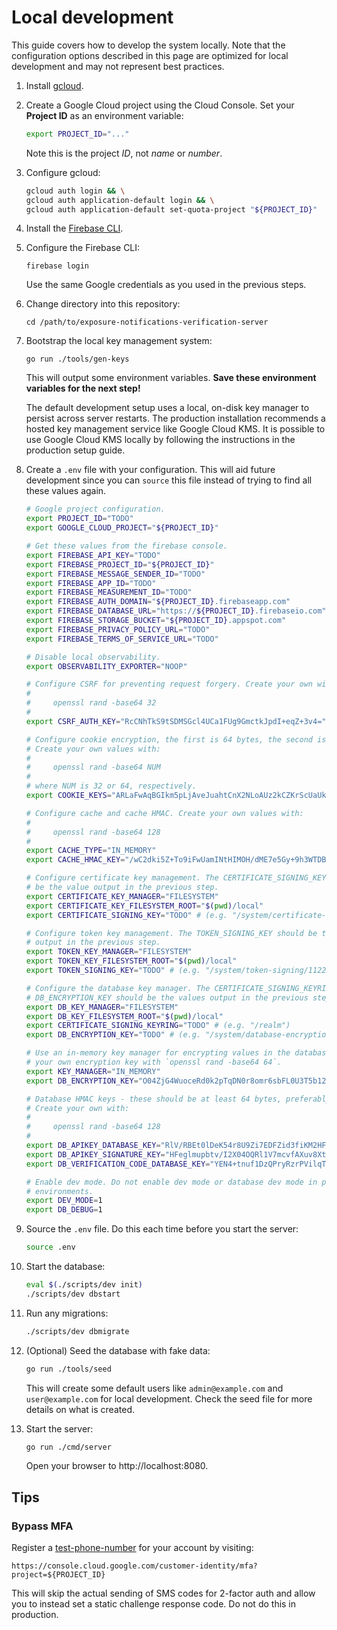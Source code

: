 # Local development

This guide covers how to develop the system locally. Note that the configuration
options described in this page are optimized for local development and may not
represent best practices.

1.  Install [gcloud](https://cloud.google.com/sdk).

1.  Create a Google Cloud project using the Cloud Console. Set your **Project
    ID** as an environment variable:

    ```sh
    export PROJECT_ID="..."
    ```

    Note this is the project _ID_, not _name_ or _number_.

1.  Configure gcloud:

    ```sh
    gcloud auth login && \
    gcloud auth application-default login && \
    gcloud auth application-default set-quota-project "${PROJECT_ID}"
    ```

1.  Install the [Firebase CLI](https://firebase.google.com/docs/cli).

1.  Configure the Firebase CLI:

    ```text
    firebase login
    ```

    Use the same Google credentials as you used in the previous steps.

1.  Change directory into this repository:

    ```text
    cd /path/to/exposure-notifications-verification-server
    ```

1.  Bootstrap the local key management system:

    ```text
    go run ./tools/gen-keys
    ```

    This will output some environment variables. **Save these environment
    variables for the next step!**

    The default development setup uses a local, on-disk key manager to persist
    across server restarts. The production installation recommends a hosted key
    management service like Google Cloud KMS. It is possible to use Google Cloud
    KMS locally by following the instructions in the production setup guide.

1.  Create a `.env` file with your configuration. This will aid future
    development since you can `source` this file instead of trying to find all
    these values again.

    ```sh
    # Google project configuration.
    export PROJECT_ID="TODO"
    export GOOGLE_CLOUD_PROJECT="${PROJECT_ID}"

    # Get these values from the firebase console.
    export FIREBASE_API_KEY="TODO"
    export FIREBASE_PROJECT_ID="${PROJECT_ID}"
    export FIREBASE_MESSAGE_SENDER_ID="TODO"
    export FIREBASE_APP_ID="TODO"
    export FIREBASE_MEASUREMENT_ID="TODO"
    export FIREBASE_AUTH_DOMAIN="${PROJECT_ID}.firebaseapp.com"
    export FIREBASE_DATABASE_URL="https://${PROJECT_ID}.firebaseio.com"
    export FIREBASE_STORAGE_BUCKET="${PROJECT_ID}.appspot.com"
    export FIREBASE_PRIVACY_POLICY_URL="TODO"
    export FIREBASE_TERMS_OF_SERVICE_URL="TODO"

    # Disable local observability.
    export OBSERVABILITY_EXPORTER="NOOP"

    # Configure CSRF for preventing request forgery. Create your own with:
    #
    #     openssl rand -base64 32
    #
    export CSRF_AUTH_KEY="RcCNhTkS9tSDMSGcl4UCa1FUg9GmctkJpdI+eqZ+3v4="

    # Configure cookie encryption, the first is 64 bytes, the second is 32.
    # Create your own values with:
    #
    #     openssl rand -base64 NUM
    #
    # where NUM is 32 or 64, respectively.
    export COOKIE_KEYS="ARLaFwAqBGIkm5pLjAveJuahtCnX2NLoAUz2kCZKrScUaUkEaxHSvJLVYb5yAPCc441Cho5n5yp8jdEmy6hyig==,RLjcRZeqc07s6dh3OK4CM1POjHDZHC+usNU1w/XNTjM="

    # Configure cache and cache HMAC. Create your own values with:
    #
    #     openssl rand -base64 128
    #
    export CACHE_TYPE="IN_MEMORY"
    export CACHE_HMAC_KEY="/wC2dki5Z+To9iFwUamINtHIMOH/dME7e5Gy+9h3WTDBhqeeSYkqduZRjcZWwG3kPMdiWAdBxxop5wB+BHTBnSlfVVmy8qKVNv+Wf5ywgxV7SbB8bjNQBHSpn7aC5RxR6nkEsZ2w2fUhTJwD9q+MDo6TQvf+8OXEPrV1SXWNHrs="

    # Configure certificate key management. The CERTIFICATE_SIGNING_KEY should
    # be the value output in the previous step.
    export CERTIFICATE_KEY_MANAGER="FILESYSTEM"
    export CERTIFICATE_KEY_FILESYSTEM_ROOT="$(pwd)/local"
    export CERTIFICATE_SIGNING_KEY="TODO" # (e.g. "/system/certificate-signing/1122334455")

    # Configure token key management. The TOKEN_SIGNING_KEY should be the value
    # output in the previous step.
    export TOKEN_KEY_MANAGER="FILESYSTEM"
    export TOKEN_KEY_FILESYSTEM_ROOT="$(pwd)/local"
    export TOKEN_SIGNING_KEY="TODO" # (e.g. "/system/token-signing/1122334455")

    # Configure the database key manager. The CERTIFICATE_SIGNING_KEYRING and
    # DB_ENCRYPTION_KEY should be the values output in the previous step.
    export DB_KEY_MANAGER="FILESYSTEM"
    export DB_KEY_FILESYSTEM_ROOT="$(pwd)/local"
    export CERTIFICATE_SIGNING_KEYRING="TODO" # (e.g. "/realm")
    export DB_ENCRYPTION_KEY="TODO" # (e.g. "/system/database-encryption")

    # Use an in-memory key manager for encrypting values in the database. Create
    # your own encryption key with `openssl rand -base64 64`.
    export KEY_MANAGER="IN_MEMORY"
    export DB_ENCRYPTION_KEY="O04ZjG4WuoceRd0k2pTqDN0r8omr6sbFL0U3T5b12Lo="

    # Database HMAC keys - these should be at least 64 bytes, preferably 128.
    # Create your own with:
    #
    #     openssl rand -base64 128
    #
    export DB_APIKEY_DATABASE_KEY="RlV/RBEt0lDeK54r8U9Zi7EDFZid3fiKM2HFgjR9sZGMb+duuQomjGdNKYnzrNyKgeTBcc1V4qVs6fBrN6IFTLbgkp/u52MGhSooAQI4EuZ6JFuyxQBeu54Ia3mihF111BMcCWpHDg2MAh8k8f669plEQaqoQFg3GThP/Lx1OY0="
    export DB_APIKEY_SIGNATURE_KEY="HFeglmupbtv/I2X04OQRl1V7mcvfAXuv8XtmIFYV6aYsPuwQVFtXDlfFrjouYT2Z6kYln7B90RcutHJNjpPDRkyBQ28HtWmid3dr0tpJ1KiiK5NGG7JS9mU8fCvEYklw5RV+1f8qN13nWzHpW8/RQw9rR/vQGy90yL5/aydBuVA="
    export DB_VERIFICATION_CODE_DATABASE_KEY="YEN4+tnuf1DzQPryRzrPVilqT0Q2TO8IIg3C8prvXWGAaoABOWACl79hS40OneuaU8GsQHwhJ13wM2A5ooyOq+uqxCjrqVJZZXPU5xzl/6USEYAp4z2b0ZYrfkx2SRk1o9HfFi1RMqpaBf1TRIbsNOK9hNRG3nS2It49y6mR1ho="

    # Enable dev mode. Do not enable dev mode or database dev mode in production
    # environments.
    export DEV_MODE=1
    export DB_DEBUG=1
    ```

1.  Source the `.env` file. Do this each time before you start the server:

    ```sh
    source .env
    ```

1.  Start the database:

    ```sh
    eval $(./scripts/dev init)
    ./scripts/dev dbstart
    ```

1.  Run any migrations:

    ```sh
    ./scripts/dev dbmigrate
    ```

1.  (Optional) Seed the database with fake data:

    ```sh
    go run ./tools/seed
    ```

    This will create some default users like `admin@example.com` and
    `user@example.com` for local development. Check the seed file for more
    details on what is created.

1.  Start the server:

    ```sh
    go run ./cmd/server
    ```

    Open your browser to http://localhost:8080.


## Tips

### Bypass MFA

Register a
[test-phone-number](https://cloud.google.com/identity-platform/docs/test-phone-numbers)
for your account by visiting:

    https://console.cloud.google.com/customer-identity/mfa?project=${PROJECT_ID}

This will skip the actual sending of SMS codes for 2-factor auth and allow you
to instead set a static challenge response code. Do not do this in production.
